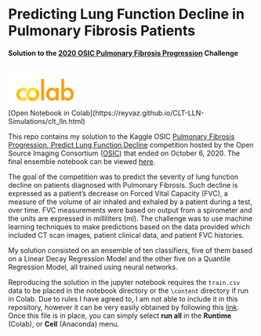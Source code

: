 <br>

# Predicting Lung Function Decline in Pulmonary Fibrosis Patients
#### Solution to the [**2020 OSIC Pulmonary Fibrosis Progression**](https://www.kaggle.com/c/osic-pulmonary-fibrosis-progression)  Challenge

<br>
<a href="https://reyvaz.github.io/CLT-LLN-Simulations/clt_lln.html" 
rel="see html report">
<img src="media/colab.png" alt="Drawing" width = "150">
</a>
<br>
[Open Notebook in Colab](https://reyvaz.github.io/CLT-LLN-Simulations/clt_lln.html)

<br>

This repo contains my solution to the Kaggle OSIC [Pulmonary Fibrosis Progression, Predict Lung Function Decline](https://www.kaggle.com/c/osic-pulmonary-fibrosis-progression) competition hosted by the Open Source Imaging Consortium ([OSIC](https://www.osicild.org/)) that ended on October 6, 2020. The final ensemble notebook can be viewed [here](https://www.kaggle.com/reyvaz/osic-linear-decay-and-quant-reg-inference).

The goal of the competition was to predict the severity of lung function decline  on patients diagnosed with Pulmonary Fibrosis. Such decline is expressed as a patient’s decrease on Forced Vital Capacity (FVC), a measure of the volume of air inhaled and exhaled by a patient during a test, over time. FVC measurements were based on output from a spirometer and the units are expressed in milliliters (ml). The challenge was to use machine learning techniques to make predictions based on the data provided which included  CT scan images, patient clinical data, and patient FVC histories.

My solution consisted on an ensemble of ten classifiers, five of them based on a Linear Decay Regression Model and the other five on a Quantile Regression Model, all trained using neural networks.

Reproducing the solution in the jupyter notebook requires the `train.csv` data to be placed in the notebook directory or the `\content` directory if run in Colab. Due to rules I have agreed to, I am not able to include it in this repository, however it can be very easily obtained by following this [link](https://www.kaggle.com/c/osic-pulmonary-fibrosis-progression/data?select=train.csv). Once this file is in place, you can simply select **run all** in the **Runtime** (Colab), or **Cell** (Anaconda) menu.



